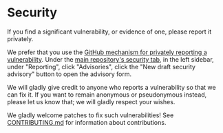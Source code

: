 # Security

If you find a significant vulnerability, or evidence of one, please report it privately.

<!-- [BEGIN] Submit Vulnerability -->
We prefer that you use the [GitHub mechanism for privately reporting a vulnerability](https://docs.github.com/en/code-security/security-advisories/guidance-on-reporting-and-writing/privately-reporting-a-security-vulnerability#privately-reporting-a-security-vulnerability). Under the [main repository's security tab](https://github.com/gt-sse-center/copier-ProjectScaffolding-Sample-PythonPackage/security), in the left sidebar, under "Reporting", click "Advisories", click the "New draft security advisory" button to open the advisory form.
<!-- [END] Submit Vulnerability -->

We will gladly give credit to anyone who reports a vulnerability so that we can fix it. If you want to remain anonymous or pseudonymous instead, please let us know that; we will gladly respect your wishes.

We gladly welcome patches to fix such vulnerabilities! See [CONTRIBUTING.md](CONTRIBUTING.md) for information about contributions.
